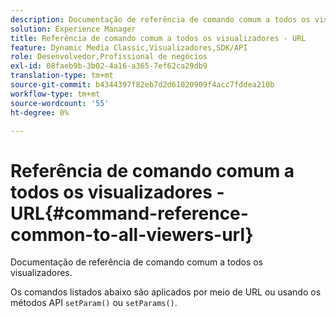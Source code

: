 ```yaml
---
description: Documentação de referência de comando comum a todos os visualizadores.
solution: Experience Manager
title: Referência de comando comum a todos os visualizadores - URL
feature: Dynamic Media Classic,Visualizadores,SDK/API
role: Desenvolvedor,Profissional de negócios
exl-id: 08faeb9b-3b02-4a16-a365-7ef62ca29db9
translation-type: tm+mt
source-git-commit: b4344397f82eb7d2d61020909f4acc7fddea210b
workflow-type: tm+mt
source-wordcount: '55'
ht-degree: 0%

---
```


# Referência de comando comum a todos os visualizadores - URL{#command-reference-common-to-all-viewers-url}

Documentação de referência de comando comum a todos os visualizadores.

Os comandos listados abaixo são aplicados por meio de URL ou usando os métodos API `setParam()` ou `setParams()`.
